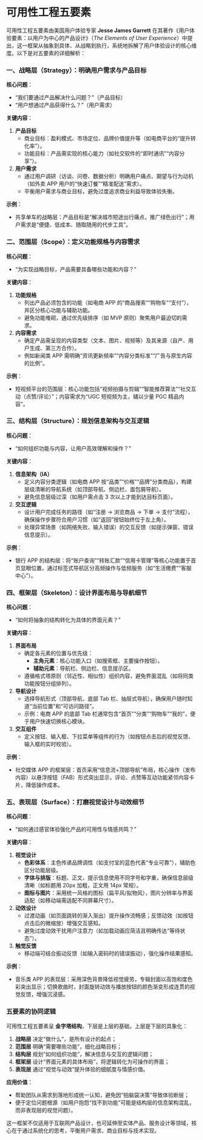 # 可用性工程五要素

可用性工程五要素由美国用户体验专家 **Jesse James Garrett** 在其著作《用户体验要素：以用户为中心的产品设计》（_The Elements of User Experience_）中提出，这一框架从抽象到具体、从战略到执行，系统地拆解了用户体验设计的核心维度。以下是对五要素的详细解析：

### **一、战略层（Strategy）：明确用户需求与产品目标**

**核心问题**：

- “我们要通过产品解决什么问题？”（产品目标）
- “用户想通过产品获得什么？”（用户需求）

**关键内容**：

1. **产品目标**
   - 商业目标：盈利模式、市场定位、品牌价值提升等（如电商平台的“提升转化率”）。
   - 功能目标：产品需实现的核心能力（如社交软件的“即时通讯”“内容分享”）。
2. **用户需求**
   - 通过用户调研（访谈、问卷、数据分析）明确用户痛点、期望与行为动机（如外卖 APP 用户的“快速订餐”“精准配送”需求）。
   - 平衡用户需求与商业目标，避免过度追求商业利益导致体验失衡。

**示例**：

- 共享单车的战略层：产品目标是“解决城市短途出行痛点，推广绿色出行”；用户需求是“便捷、低成本、随取随用的代步工具”。

### **二、范围层（Scope）：定义功能规格与内容需求**

**核心问题**：

- “为实现战略目标，产品需要具备哪些功能和内容？”

**关键内容**：

1. **功能规格**
   - 列出产品必须包含的功能（如电商 APP 的“商品搜索”“购物车”“支付”），并区分核心功能与辅助功能。
   - 避免功能堆砌，通过优先级排序（如 MVP 原则）聚焦用户最迫切的需求。
2. **内容需求**
   - 确定产品需呈现的内容类型（文本、图片、视频等）及其来源（自产、用户生成、第三方合作）。
   - 例如新闻类 APP 需明确“资讯更新频率”“内容分类标准”“广告与原生内容的比例”。

**示例**：

- 短视频平台的范围层：核心功能包括“视频拍摄与剪辑”“智能推荐算法”“社交互动（点赞/评论）”；内容需求为“UGC 短视频为主，辅以少量 PGC 精品内容”。

### **三、结构层（Structure）：规划信息架构与交互逻辑**

**核心问题**：

- “如何组织功能与内容，让用户高效理解和操作？”

**关键内容**：

1. **信息架构（IA）**
   - 定义内容分类逻辑（如电商 APP 按“品类”“价格”“品牌”分类商品），构建层级清晰的导航系统（如顶部导航、侧边栏、面包屑导航）。
   - 避免信息层级过深（如用户需点击 3 次以上才能到达目标页面）。
2. **交互逻辑**
   - 设计用户完成任务的路径（如“注册 → 浏览商品 → 下单 → 支付”流程），确保操作步骤符合用户习惯（如“返回”按钮始终位于左上角）。
   - 处理异常场景（如网络失败、输入错误）的交互反馈（如提示弹窗、错误信息提示）。

**示例**：

- 银行 APP 的结构层：将“账户查询”“转账汇款”“信用卡管理”等核心功能置于首页显眼位置，通过标签式导航区分高频操作与低频服务（如“生活缴费”“客服中心”）。

### **四、框架层（Skeleton）：设计界面布局与导航细节**

**核心问题**：

- “如何将抽象的结构转化为具体的界面元素？”

**关键内容**：

1. **界面布局**
   - 确定各元素的位置与优先级：
     - **主角元素**：核心功能入口（如搜索框、主要操作按钮）。
     - **辅助元素**：导航栏、侧边栏、信息提示区。
   - 遵循格式塔原则（邻近性、相似性）组织内容，避免界面混乱（如将同类功能按钮分组排列）。
2. **导航设计**
   - 选择导航形式（顶部导航、底部 Tab 栏、抽屉式导航），确保用户随时知道“当前位置”和“可访问路径”。
   - 示例：电商 APP 的底部 Tab 栏通常包含“首页”“分类”“购物车”“我的”，便于用户快速切换核心模块。
3. **交互组件**
   - 定义按钮、输入框、下拉菜单等组件的行为（如按钮点击后的视觉反馈、输入框的实时校验）。

**示例**：

- 社交媒体 APP 的框架层：首页采用“信息流+顶部导航”布局，核心操作（发布内容）以悬浮按钮（FAB）形式突出显示，评论、点赞等互动功能紧邻内容卡片，降低操作成本。

### **五、表现层（Surface）：打磨视觉设计与动效细节**

**核心问题**：

- “如何通过感官体验强化产品的可用性与情感共鸣？”

**关键内容**：

1. **视觉设计**
   - **色彩体系**：主色传递品牌调性（如支付宝的蓝色代表“专业可靠”），辅助色区分功能层级。
   - **字体与排版**：标题、正文、提示信息使用不同字号和字重，确保信息层级清晰（如标题用 20px 加粗，正文用 14px 常规）。
   - **图标与图片**：采用统一风格的图标（扁平风/拟物风），图片分辨率与界面适配（如移动端需适配不同屏幕尺寸）。
2. **动效设计**
   - 过渡动画（如页面跳转的渐入渐出）提升操作流畅感；反馈动效（如按钮点击后的微缩放）增强交互感知。
   - 避免过度动效干扰用户注意力（如加载动画应简洁且明确传达“等待状态”）。
3. **触觉反馈**
   - 移动端可结合振动反馈（如输入密码时的错误振动），强化操作结果感知。

**示例**：

- 音乐类 APP 的表现层：采用深色背景降低视觉疲劳，专辑封面以高饱和度色彩突出显示；切换歌曲时，封面旋转动效与播放按钮的颜色渐变形成连贯的视觉反馈，增强沉浸感。

### **五要素的协同逻辑**

可用性工程五要素呈 **金字塔结构**，下层是上层的基础，上层是下层的具象化：

1. **战略层** 决定“做什么”，是所有设计的起点；
2. **范围层** 明确“需要哪些功能”，细化战略目标；
3. **结构层** 规划“如何组织功能”，解决信息与交互的逻辑问题；
4. **框架层** 设计“界面元素的具体布局”，将逻辑转化为可操作的界面；
5. **表现层** 通过“视觉与动效”提升体验的细腻度与情感价值。

**应用价值**：

- 帮助团队从需求到落地形成统一认知，避免因“拍脑袋决策”导致体验断层；
- 便于定位问题根源（如用户抱怨“找不到功能”可能是结构层的信息架构混乱，而非表现层的视觉问题）。

这一框架不仅适用于互联网产品设计，也可延伸至实体产品、服务设计等领域，核心在于通过系统化的思考，平衡用户需求、商业目标与技术实现。
